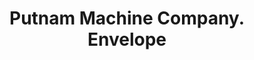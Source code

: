 ---
doi: 10.7916/D8HM6MFF
date_other: unknown
date_other_textual: unknown
form: printed ephemera
genre:
- Envelopes
name:
- Putnam Machine Company
object_in_context_url: https://biggert.cul.columbia.edu/items/view/ave_biggert_00482
subject_hierarchical_geographic:
- Fitchburg, Massachusetts, United States
subject_name:
- Putnam Machine Company
title: Putnam Machine Company. Envelope
sort_title: Putnam Machine Company. Envelope
call_number: ave_biggert_00482
coordinates:
- 42.583333333333336,-71.80277777777778
pid: ave_biggert_00482
identifiers: ave_biggert_00482
thumbnail: https://derivativo-2.library.columbia.edu/iiif/2/ldpd:343716/full/!256,256/0/native.jpg
permalink: "/items/ave_biggert_00482/"
layout: iiif-image-page
---
